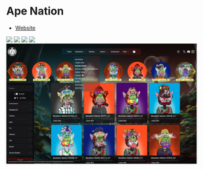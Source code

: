 # Ape Nation

- [Website](https://www.apenation.io/)

<img src='./docs/preview_home1.png' />

<img src='./docs/preview_home2.png' />

<img src='./docs/preview_home3.png' />

<img src='./docs/preview_staking.png' />

<img src='./docs/preview_collection.png' />
